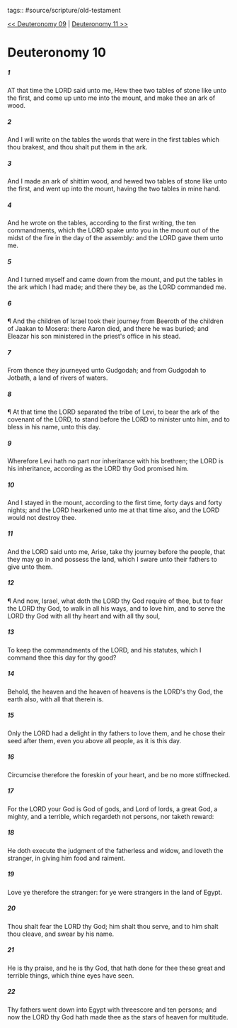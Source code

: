 tags:: #source/scripture/old-testament

[<< Deuteronomy 09](old-testament/05_Deuteronomy/Deuteronomy_09.md) | [Deuteronomy 11 >>](old-testament/05_Deuteronomy/Deuteronomy_11.md)

# Deuteronomy 10

##### 1

AT that time the LORD said unto me, Hew thee two tables of stone like unto the first, and come up unto me into the mount, and make thee an ark of wood.

##### 2

And I will write on the tables the words that were in the first tables which thou brakest, and thou shalt put them in the ark.

##### 3

And I made an ark of shittim wood, and hewed two tables of stone like unto the first, and went up into the mount, having the two tables in mine hand.

##### 4

And he wrote on the tables, according to the first writing, the ten commandments, which the LORD spake unto you in the mount out of the midst of the fire in the day of the assembly: and the LORD gave them unto me.

##### 5

And I turned myself and came down from the mount, and put the tables in the ark which I had made; and there they be, as the LORD commanded me.

##### 6

¶ And the children of Israel took their journey from Beeroth of the children of Jaakan to Mosera: there Aaron died, and there he was buried; and Eleazar his son ministered in the priest's office in his stead.

##### 7

From thence they journeyed unto Gudgodah; and from Gudgodah to Jotbath, a land of rivers of waters.

##### 8

¶ At that time the LORD separated the tribe of Levi, to bear the ark of the covenant of the LORD, to stand before the LORD to minister unto him, and to bless in his name, unto this day.

##### 9

Wherefore Levi hath no part nor inheritance with his brethren; the LORD is his inheritance, according as the LORD thy God promised him.

##### 10

And I stayed in the mount, according to the first time, forty days and forty nights; and the LORD hearkened unto me at that time also, and the LORD would not destroy thee.

##### 11

And the LORD said unto me, Arise, take thy journey before the people, that they may go in and possess the land, which I sware unto their fathers to give unto them.

##### 12

¶ And now, Israel, what doth the LORD thy God require of thee, but to fear the LORD thy God, to walk in all his ways, and to love him, and to serve the LORD thy God with all thy heart and with all thy soul,

##### 13

To keep the commandments of the LORD, and his statutes, which I command thee this day for thy good?

##### 14

Behold, the heaven and the heaven of heavens is the LORD's thy God, the earth also, with all that therein is.

##### 15

Only the LORD had a delight in thy fathers to love them, and he chose their seed after them, even you above all people, as it is this day.

##### 16

Circumcise therefore the foreskin of your heart, and be no more stiffnecked.

##### 17

For the LORD your God is God of gods, and Lord of lords, a great God, a mighty, and a terrible, which regardeth not persons, nor taketh reward:

##### 18

He doth execute the judgment of the fatherless and widow, and loveth the stranger, in giving him food and raiment.

##### 19

Love ye therefore the stranger: for ye were strangers in the land of Egypt.

##### 20

Thou shalt fear the LORD thy God; him shalt thou serve, and to him shalt thou cleave, and swear by his name.

##### 21

He is thy praise, and he is thy God, that hath done for thee these great and terrible things, which thine eyes have seen.

##### 22

Thy fathers went down into Egypt with threescore and ten persons; and now the LORD thy God hath made thee as the stars of heaven for multitude.
